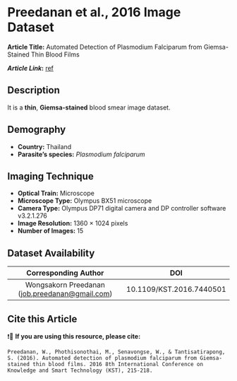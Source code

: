 # **Preedanan et al., 2016 Image Dataset**  
**Article Title:** Automated Detection of Plasmodium Falciparum from Giemsa-Stained Thin Blood Films 

**_Article Link_:** [ref](https://www.researchgate.net/publication/301710088_Automated_detection_of_plasmodium_falciparum_from_Giemsa-stained_thin_blood_films)

## **Description**
It is a **thin**, **Giemsa-stained** blood smear image dataset.


## **Demography**
+ **Country:** Thailand
+ **Parasite’s species:** _Plasmodium falciparum_


## **Imaging Technique**
+ **Optical Train:** Microscope
+ **Microscope Type:** Olympus BX51 microscope 
+ **Camera Type:** Olympus DP71 digital camera and DP controller software v3.2.1.276
+ **Image Resolution:** 1360 × 1024 pixels
+ **Number of Images:** 15
  

## **Dataset Availability**
|**Corresponding Author**|**DOI**|
|:---:|:---:|
|Wongsakorn Preedanan (job.preedanan@gmail.com) |10.1109/KST.2016.7440501|


## **Cite this Article**
❗🛑 **If you are using this resource, please cite:** 
```
Preedanan, W., Phothisonothai, M., Senavongse, W., & Tantisatirapong, S. (2016). Automated detection of plasmodium falciparum from Giemsa-stained thin blood films. 2016 8th International Conference on Knowledge and Smart Technology (KST), 215-218.
```
